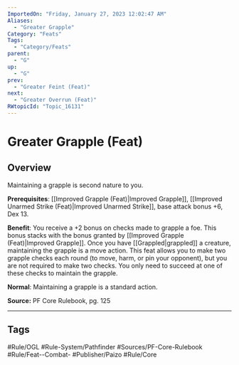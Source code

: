 ```yaml
---
ImportedOn: "Friday, January 27, 2023 12:02:47 AM"
Aliases:
  - "Greater Grapple"
Category: "Feats"
Tags:
  - "Category/Feats"
parent:
  - "G"
up:
  - "G"
prev:
  - "Greater Feint (Feat)"
next:
  - "Greater Overrun (Feat)"
RWtopicId: "Topic_16131"
---
```

# Greater Grapple (Feat)
## Overview
Maintaining a grapple is second nature to you.

**Prerequisites**: [[Improved Grapple (Feat)|Improved Grapple]], [[Improved Unarmed Strike (Feat)|Improved Unarmed Strike]], base attack bonus +6, Dex 13.

**Benefit**: You receive a +2 bonus on checks made to grapple a foe. This bonus stacks with the bonus granted by [[Improved Grapple (Feat)|Improved Grapple]]. Once you have [[Grappled|grappled]] a creature, maintaining the grapple is a move action. This feat allows you to make two grapple checks each round (to move, harm, or pin your opponent), but you are not required to make two checks. You only need to succeed at one of these checks to maintain the grapple.

**Normal**: Maintaining a grapple is a standard action.

**Source:** PF Core Rulebook, pg. 125


---
## Tags
#Rule/OGL #Rule-System/Pathfinder #Sources/PF-Core-Rulebook #Rule/Feat--Combat- #Publisher/Paizo #Rule/Core

